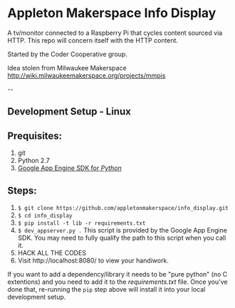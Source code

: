 # Appleton Makerspace Info Display
A tv/monitor connected to a Raspberry Pi that cycles content sourced via HTTP. This repo will concern itself with the HTTP content.

Started by the Coder Cooperative group.

Idea stolen from Milwaukee Makerspace http://wiki.milwaukeemakerspace.org/projects/mmpis

--

## Development Setup - Linux

## Prequisites:

1. git
1. Python 2.7
1. [Google App Engine SDK for *Python*](https://cloud.google.com/appengine/downloads#Google_App_Engine_SDK_for_Python)

## Steps:
1. `$ git clone https://github.com/appletonmakerspace/info_display.git`
1. `$ cd info_display`
1. `$ pip install -t lib -r requirements.txt`
1. `$ dev_appserver.py .`  This script is provided by the Google App Engine SDK. You may need to fully qualify the path to this script when you call it.
1. HACK ALL THE CODES
1. Visit http://localhost:8080/ to view your handiwork.

If you want to add a dependency/library it needs to be "pure python" (no C extentions) and you need to add it to the *requirements.txt* file.
Once you've done that, re-running the `pip` step above will install it into your local development setup.

